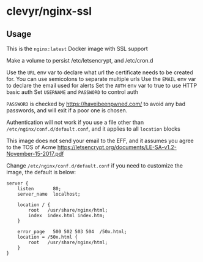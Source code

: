 # clevyr/nginx-ssl

## Usage

This is the `nginx:latest` Docker image with SSL support

Make a volume to persist /etc/letsencrypt, and /etc/cron.d

Use the `URL` env var to declare what url the certificate needs to be created for. You can use semicolons to separate multiple urls
Use the `EMAIL` env var to declare the email used for alerts
Set the `AUTH` env var to true to use HTTP basic auth
Set `USERNAME` and `PASSWORD` to control auth

`PASSWORD` is checked by <https://haveibeenpwned.com/> to avoid any bad passwords, and will exit if a poor one is chosen.

Authentication will not work if you use a file other than `/etc/nginx/conf.d/default.conf`, and it applies to all `location` blocks

This image does not send your email to the EFF, and it assumes you agree to the TOS of Acme <https://letsencrypt.org/documents/LE-SA-v1.2-November-15-2017.pdf>

Change `/etc/nginx/conf.d/default.conf` if you need to customize the image, the default is below:

```nginx
server {
    listen       80;
    server_name  localhost;

    location / {
        root   /usr/share/nginx/html;
        index  index.html index.htm;
    }

    error_page   500 502 503 504  /50x.html;
    location = /50x.html {
        root   /usr/share/nginx/html;
    }
}
```